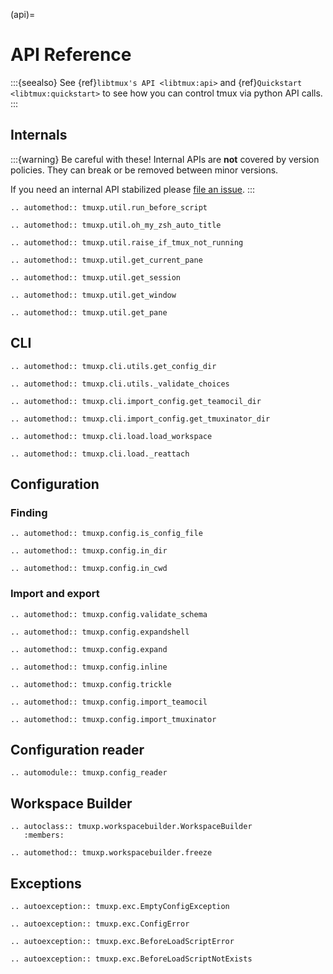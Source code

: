 (api)=

# API Reference

:::{seealso}
See {ref}`libtmux's API <libtmux:api>` and {ref}`Quickstart <libtmux:quickstart>` to see how you can control
tmux via python API calls.
:::

## Internals

:::{warning}
Be careful with these! Internal APIs are **not** covered by version policies. They can break or be removed between minor versions.

If you need an internal API stabilized please [file an issue](https://github.com/tmux-python/tmuxp/issues).
:::

```{eval-rst}
.. automethod:: tmuxp.util.run_before_script
```

```{eval-rst}
.. automethod:: tmuxp.util.oh_my_zsh_auto_title
```

```{eval-rst}
.. automethod:: tmuxp.util.raise_if_tmux_not_running
```

```{eval-rst}
.. automethod:: tmuxp.util.get_current_pane
```

```{eval-rst}
.. automethod:: tmuxp.util.get_session
```

```{eval-rst}
.. automethod:: tmuxp.util.get_window
```

```{eval-rst}
.. automethod:: tmuxp.util.get_pane
```

## CLI

```{eval-rst}
.. automethod:: tmuxp.cli.utils.get_config_dir
```

```{eval-rst}
.. automethod:: tmuxp.cli.utils._validate_choices
```

```{eval-rst}
.. automethod:: tmuxp.cli.import_config.get_teamocil_dir
```

```{eval-rst}
.. automethod:: tmuxp.cli.import_config.get_tmuxinator_dir
```

```{eval-rst}
.. automethod:: tmuxp.cli.load.load_workspace
```

```{eval-rst}
.. automethod:: tmuxp.cli.load._reattach
```

## Configuration

### Finding

```{eval-rst}
.. automethod:: tmuxp.config.is_config_file
```

```{eval-rst}
.. automethod:: tmuxp.config.in_dir
```

```{eval-rst}
.. automethod:: tmuxp.config.in_cwd
```

### Import and export

```{eval-rst}
.. automethod:: tmuxp.config.validate_schema
```

```{eval-rst}
.. automethod:: tmuxp.config.expandshell
```

```{eval-rst}
.. automethod:: tmuxp.config.expand
```

```{eval-rst}
.. automethod:: tmuxp.config.inline
```

```{eval-rst}
.. automethod:: tmuxp.config.trickle
```

```{eval-rst}
.. automethod:: tmuxp.config.import_teamocil
```

```{eval-rst}
.. automethod:: tmuxp.config.import_tmuxinator
```

## Configuration reader

```{eval-rst}
.. automodule:: tmuxp.config_reader
```

## Workspace Builder

```{eval-rst}
.. autoclass:: tmuxp.workspacebuilder.WorkspaceBuilder
   :members:
```

```{eval-rst}
.. automethod:: tmuxp.workspacebuilder.freeze
```

## Exceptions

```{eval-rst}
.. autoexception:: tmuxp.exc.EmptyConfigException
```

```{eval-rst}
.. autoexception:: tmuxp.exc.ConfigError
```

```{eval-rst}
.. autoexception:: tmuxp.exc.BeforeLoadScriptError
```

```{eval-rst}
.. autoexception:: tmuxp.exc.BeforeLoadScriptNotExists
```

